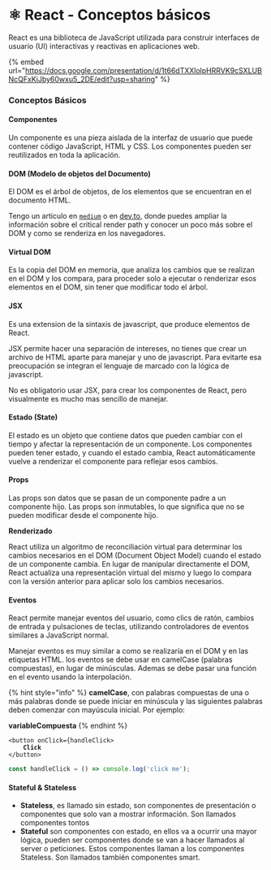 # ⚛ React - Conceptos básicos

React es una biblioteca de JavaScript utilizada para construir interfaces de usuario (UI) interactivas y reactivas en aplicaciones web.

{% embed url="https://docs.google.com/presentation/d/1t66dTXXlolpHRRVK9cSXLUBNcQFxKiJby60wxu5_2DE/edit?usp=sharing" %}

### Conceptos Básicos



#### Componentes

Un componente es una pieza aislada de la interfaz de usuario que puede contener código JavaScript, HTML y CSS. Los componentes pueden ser reutilizados en toda la aplicación.



#### DOM (Modelo de objetos del Documento)

El DOM es el árbol de objetos, de los elementos que se encuentran en el documento HTML.

Tengo un articulo en [`medium`](https://vanessamarely.medium.com/crp-critical-render-path-o-ruta-de-acceso-de-representaci%C3%B3n-cr%C3%ADtica-1f2ca78d2645) o en [dev.to](https://dev.to/vanessamarely/crp-critical-render-path-o-ruta-de-acceso-de-representacion-critica-31eh), donde puedes ampliar la información sobre el critical render path y conocer un poco más sobre el DOM y como se renderiza en los navegadores.



#### Virtual DOM

Es la copia del DOM en memoria, que analiza los cambios que se realizan en el DOM y los compara, para proceder solo a ejecutar o renderizar esos elementos en el DOM, sin tener que modificar todo el árbol.

#### JSX

Es una extension de la sintaxis de javascript, que produce elementos de React.

JSX permite hacer una separación de intereses, no tienes que crear un archivo de HTML aparte para manejar y uno de javascript. Para evitarte esa preocupación se integran el lenguaje de marcado con la lógica de javascript.&#x20;

No es obligatorio usar JSX, para crear los componentes de React, pero visualmente es mucho mas sencillo de manejar.

#### **Estado (State)**

El estado es un objeto que contiene datos que pueden cambiar con el tiempo y afectar la representación de un componente. Los componentes pueden tener estado, y cuando el estado cambia, React automáticamente vuelve a renderizar el componente para reflejar esos cambios.

#### Props

Las props son datos que se pasan de un componente padre a un componente hijo. Las props son inmutables, lo que significa que no se pueden modificar desde el componente hijo.



**Renderizado**

React utiliza un algoritmo de reconciliación virtual para determinar los cambios necesarios en el DOM (Document Object Model) cuando el estado de un componente cambia. En lugar de manipular directamente el DOM, React actualiza una representación virtual del mismo y luego lo compara con la versión anterior para aplicar solo los cambios necesarios.

#### Eventos

React permite manejar eventos del usuario, como clics de ratón, cambios de entrada y pulsaciones de teclas, utilizando controladores de eventos similares a JavaScript normal.

Manejar eventos es muy similar a como se realizaría en el DOM y en las etiquetas HTML. los eventos se debe usar en camelCase (palabras compuestas), en lugar de minúsculas. Ademas se debe pasar una función en el evento usando la interpolación.

{% hint style="info" %}
**camelCase**, con palabras compuestas de una o más palabras donde se puede iniciar en minúscula y las siguientes palabras deben comenzar con mayúscula inicial. Por ejemplo:

**variableCompuesta**
{% endhint %}

<pre class="language-javascript"><code class="lang-javascript">&#x3C;button onClick={handleClick>
<strong>    Click
</strong>&#x3C;/button>
</code></pre>

```javascript
const handleClick = () => console.log('click me');
```

#### Stateful & Stateless&#x20;

* **Stateless**, es llamado sin estado, son componentes de presentación o componentes que solo van a mostrar información. Son llamados componentes tontos
* **Stateful** son componentes con estado, en ellos va a ocurrir una mayor lógica, pueden ser componentes donde se van a hacer llamados al server o peticiones. Estos componentes llaman a los componentes Stateless. Son llamados también componentes smart.
